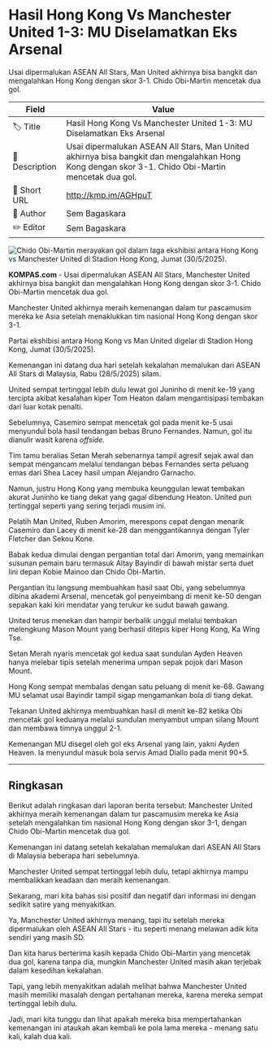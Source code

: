 # Hasil Hong Kong Vs Manchester United 1-3: MU Diselamatkan Eks Arsenal

Usai dipermalukan ASEAN All Stars, Man United akhirnya bisa bangkit dan mengalahkan Hong Kong dengan skor 3-1. Chido Obi-Martin mencetak dua gol.

| Field         | Value                                                       |
|---------------|-------------------------------------------------------------|
| 🏷️ Title       | Hasil Hong Kong Vs Manchester United 1-3: MU Diselamatkan Eks Arsenal |
| 📝 Description | Usai dipermalukan ASEAN All Stars, Man United akhirnya bisa bangkit dan mengalahkan Hong Kong dengan skor 3-1. Chido Obi-Martin mencetak dua gol. |
| 🔗 Short URL   | http://kmp.im/AGHpuT |
| 👤 Author      | Sem Bagaskara |
| ✏️ Editor      | Sem Bagaskara |

![Chido Obi-Martin merayakan gol dalam laga ekshibisi antara Hong Kong vs Manchester United di Stadion Hong Kong, Jumat (30/5/2025).](https://asset.kompas.com/crops/fjpPB67B8PoA213DGu_rX8I-lJI=/232x189:776x551/750x500/data/photo/2025/05/30/6839bb5213609.jpeg)

**KOMPAS.com** - Usai dipermalukan ASEAN All Stars, Manchester United akhirnya bisa bangkit dan mengalahkan Hong Kong dengan skor 3-1. Chido Obi-Martin mencetak dua gol.

Manchester United akhirnya meraih kemenangan dalam tur pascamusim mereka ke Asia setelah menaklukkan tim nasional Hong Kong dengan skor 3-1.

Partai ekshibisi antara Hong Kong vs Man United digelar di Stadion Hong Kong, Jumat (30/5/2025).

Kemenangan ini datang dua hari setelah kekalahan memalukan dari ASEAN All Stars di Malaysia, Rabu (28/5/2025) silam.

United sempat tertinggal lebih dulu lewat gol Juninho di menit ke-19 yang tercipta akibat kesalahan kiper Tom Heaton dalam mengantisipasi tembakan dari luar kotak penalti.

Sebelumnya, Casemiro sempat mencetak gol pada menit ke-5 usai menyundul bola hasil tendangan bebas Bruno Fernandes. Namun, gol itu dianulir wasit karena *offside.*

Tim tamu beralias Setan Merah sebenarnya tampil agresif sejak awal dan sempat mengancam melalui tendangan bebas Fernandes serta peluang emas dari Shea Lacey hasil umpan Alejandro Garnacho.

Namun, justru Hong Kong yang membuka keunggulan lewat tembakan akurat Juninho ke tiang dekat yang gagal dibendung Heaton. United pun tertinggal seperti yang sering terjadi musim ini.

Pelatih Man United, Ruben Amorim, merespons cepat dengan menarik Casemiro dan Lacey di menit ke-28 dan menggantikannya dengan Tyler Fletcher dan Sekou Kone.

Babak kedua dimulai dengan pergantian total dari Amorim, yang memainkan susunan pemain baru termasuk Altay Bayindir di bawah mistar serta duet lini depan Kobie Mainoo dan Chido Obi-Martin.

Pergantian itu langsung membuahkan hasil saat Obi, yang sebelumnya dibina akademi Arsenal, mencetak gol penyeimbang di menit ke-50 dengan sepakan kaki kiri mendatar yang terukur ke sudut bawah gawang.

United terus menekan dan hampir berbalik unggul melalui tembakan melengkung Mason Mount yang berhasil ditepis kiper Hong Kong, Ka Wing Tse.

Setan Merah nyaris mencetak gol kedua saat sundulan Ayden Heaven hanya melebar tipis setelah menerima umpan sepak pojok dari Mason Mount.

Hong Kong sempat membalas dengan satu peluang di menit ke-68. Gawang MU selamat usai Bayindir tampil sigap mengamankan bola di tiang dekat.

Tekanan United akhirnya membuahkan hasil di menit ke-82 ketika Obi mencetak gol keduanya melalui sundulan menyambut umpan silang Mount dan membawa timnya unggul 2-1.

Kemenangan MU disegel oleh gol eks Arsenal yang lain, yakni Ayden Heaven. Ia menyundul masuk bola servis Amad Diallo pada menit 90+5.

---
## Ringkasan

Berikut adalah ringkasan dari laporan berita tersebut: Manchester United akhirnya meraih kemenangan dalam tur pascamusim mereka ke Asia setelah mengalahkan tim nasional Hong Kong dengan skor 3-1, dengan Chido Obi-Martin mencetak dua gol.

 Kemenangan ini datang setelah kekalahan memalukan dari ASEAN All Stars di Malaysia beberapa hari sebelumnya.

 Manchester United sempat tertinggal lebih dulu, tetapi akhirnya mampu membalikkan keadaan dan meraih kemenangan.



Sekarang, mari kita bahas sisi positif dan negatif dari informasi ini dengan sedikit satire yang menyakitkan.

 Ya, Manchester United akhirnya menang, tapi itu setelah mereka dipermalukan oleh ASEAN All Stars - itu seperti menang melawan adik kita sendiri yang masih SD.

 Dan kita harus berterima kasih kepada Chido Obi-Martin yang mencetak dua gol, karena tanpa dia, mungkin Manchester United masih akan terjebak dalam kesedihan kekalahan.

 Tapi, yang lebih menyakitkan adalah melihat bahwa Manchester United masih memiliki masalah dengan pertahanan mereka, karena mereka sempat tertinggal lebih dulu.

 Jadi, mari kita tunggu dan lihat apakah mereka bisa mempertahankan kemenangan ini ataukah akan kembali ke pola lama mereka - menang satu kali, kalah dua kali.
